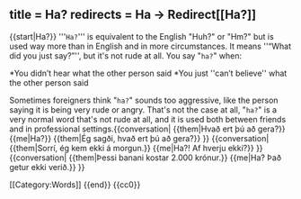title = Ha?
redirects = Ha -> Redirect[[Ha?]]
---

{{start|Ha?}}
'''`Ha?`''' is equivalent to the English "Huh?" or "Hm?" but is used way more than in English and in more circumstances. It means ''“What did you just say?”'', but it's not rude at all. You say "`ha?`" when:

*You didn’t hear what the other person said
*You just ''can’t believe'' what the other person said

Sometimes foreigners think "`ha?`" sounds too aggressive, like the person saying it is being very rude or angry. That's not the case at all, "`ha?`" is a very normal word that's not rude at all, and it is used both between friends and in professional settings.{{conversation|
{{them|Hvað ert þú að gera?}}
{{me|Ha?}}
{{them|Ég sagði, hvað ert þú að gera?}}
}}
{{conversation|
{{them|Sorrí, ég kem ekki á morgun.}}
{{me|Ha?! Af hverju ekki?}}
}}
{{conversation|
{{them|Þessi banani kostar 2.000 krónur.}}
{{me|Ha? Það getur ekki verið.}}
}}

[[Category:Words]]
{{end}}
<noinclude>{{cc0}}</noinclude>
